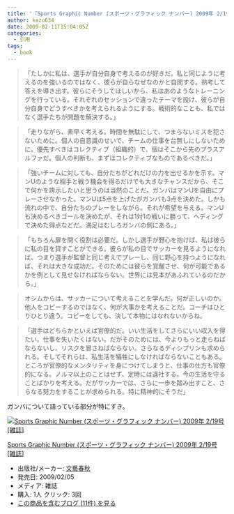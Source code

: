 ```yaml
---
title: '『Sports Graphic Number (スポーツ・グラフィック ナンバー) 2009年 2/19号 [雑誌]』よりオシムのインタビュー記事'
author: kazu634
date: 2009-02-11T15:04:05Z
categories:
  - 引用
tags:
  - book
---
```

<div class="section">
<blockquote>
<p>
      「たしかに私は、選手が自分自身で考えるのが好きだ。私と同じように考えるのを強いるのではなく、彼らが自らなぜなのかと自問する。熟考して答えを導き出す。彼らにそうしてほしいから、私はあのようなトレーニングを行っている。それぞれのセッションで違ったテーマを設け、彼らが自分自身でどうすべきかを考えられるようにする。戦術的なことも、私ではなく選手たちが問題を解決する。」
</p>
</blockquote>

<blockquote>
<p>
      「走りながら、素早く考える。時間を無駄にして、つまらないミスを犯さないために。個人の自意識のせいで、チームの仕事を台無しにしないために。優先すべきはコレクティブ（組織的）で、個はそこから先のプラスアルファだ。個人の判断も、まずはコレクティブなものであるべきだ。」
</p>
</blockquote>

<blockquote>
<p>
      「強いチームに対しても、自分たちがどれだけの力を出せるかを示す。マンUのような相手と戦う機会を得るだけでも大きなチャンスだから、そこで何かを誇示したいと思うのは当然のことだ。ガンバはマンUを自由にプレーさせなかった。マンUは5点を上げたがガンバも3点を決めた。しかも流れの中で、自分たちのプレーをしながら。それが希望を与える。マンUも決めるべきゴールを決めたが、それは1対1の戦いに勝って、ヘディングで決めた得点などだ。満足はむしろガンバの側にある。」
</p>
</blockquote>

<blockquote>
<p>
      「もちろん扉を開く役割は必要だ。しかし選手が野心を抱けば、私は彼らに私の目を貸すことができる。彼らが私の目でサッカーを見るようになれば、つまり選手が監督と同じ考えでプレーし、同じ野心を持つようになれば、それは大きな成功だ。そのためには彼らを覚醒させ、何が可能であるかを例として見せなければならない。世界には見本があふれているのだから。」
</p>
</blockquote>

<blockquote>
<p>
      オシムからは、サッカーについて考えることを学んだ。何が正しいのか。他人をコピーするのではなく、何が大事かを考えることだ。コーチはひとりひとり違う。コピーをしても、決して本物にはなれないからね。
</p>
</blockquote>

<blockquote>
<p>
      「選手はどちらかといえば官僚的だ。いい生活をしてさらにいい収入を得たい。仕事を失いたくはない。だがそのためには、今よりもっと走らねばならないし、リスクを冒さねばならない。さらなるディシプリンも求められる。そしてそれらは、私生活を犠牲にしなければならないこともある。ところが官僚的なメンタリティを身につけてしまうと、仕事の仕方も官僚的になる。ノルマ以上のことはせず、定時には退社する。今の生活を守ることばかりを考える。だがサッカーでは、さらに一歩を踏み出すこと、さらなる努力をすることが求められる。特に精神的にそうだ」
</p>
</blockquote>

<p>
    ガンバについて語っている部分が特にすき。
</p>

<div class="hatena-asin-detail">
<a href="http://www.amazon.co.jp/dp/B001QT6EPE/?tag=hatena_st1-22&ascsubtag=d-7ibv" onclick="__gaTracker('send', 'event', 'outbound-article', 'http://www.amazon.co.jp/dp/B001QT6EPE/?tag=hatena_st1-22&ascsubtag=d-7ibv', '');"><img src="https://images-na.ssl-images-amazon.com/images/I/51eJD1zHWrL._SL160_.jpg" class="hatena-asin-detail-image" alt="Sports Graphic Number (スポーツ・グラフィック ナンバー) 2009年 2/19号 [雑誌]" title="Sports Graphic Number (スポーツ・グラフィック ナンバー) 2009年 2/19号 [雑誌]" /></a></p>

<div class="hatena-asin-detail-info">
<p class="hatena-asin-detail-title">
<a href="http://www.amazon.co.jp/dp/B001QT6EPE/?tag=hatena_st1-22&ascsubtag=d-7ibv" onclick="__gaTracker('send', 'event', 'outbound-article', 'http://www.amazon.co.jp/dp/B001QT6EPE/?tag=hatena_st1-22&ascsubtag=d-7ibv', 'Sports Graphic Number (スポーツ・グラフィック ナンバー) 2009年 2/19号 [雑誌]');">Sports Graphic Number (スポーツ・グラフィック ナンバー) 2009年 2/19号 [雑誌]</a>
</p>

<ul>
<li>
<span class="hatena-asin-detail-label">出版社/メーカー:</span> <a href="http://d.hatena.ne.jp/keyword/%CA%B8%E9%BA%BD%D5%BD%A9" onclick="__gaTracker('send', 'event', 'outbound-article', 'http://d.hatena.ne.jp/keyword/%CA%B8%E9%BA%BD%D5%BD%A9', '文藝春秋');" class="keyword">文藝春秋</a>
</li>
<li>
<span class="hatena-asin-detail-label">発売日:</span> 2009/02/05
</li>
<li>
<span class="hatena-asin-detail-label">メディア:</span> 雑誌
</li>
<li>
<span class="hatena-asin-detail-label">購入</span>: 1人 <span class="hatena-asin-detail-label">クリック</span>: 3回
</li>
<li>
<a href="http://d.hatena.ne.jp/asin/B001QT6EPE" onclick="__gaTracker('send', 'event', 'outbound-article', 'http://d.hatena.ne.jp/asin/B001QT6EPE', 'この商品を含むブログ (11件) を見る');" target="_blank">この商品を含むブログ (11件) を見る</a>
</li>
</ul>
</div>

<div class="hatena-asin-detail-foot">
</div>
</div>
</div>
